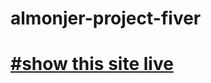 # almonjer-project-fiver
<h1> <a href="https://hnazmul.github.io/almonjer-project-fiver/"> #show this site live </a> </h1>
<!-- Put this code anywhere in the body of your page where you want the badge to show up. -->

<div itemscope itemtype='http://schema.org/Person' class='fiverr-seller-widget' style='display: inline-block;'>
     <a itemprop='url' href=https://www.fiverr.com/sarit393 rel="nofollow" target="_blank" style='display: inline-block;'>
        <div class='fiverr-seller-content' id='fiverr-seller-widget-content-dcf42e13-15d4-4a96-96b1-233f8b441415' itemprop='contentURL' style='display: none;'></div>
        <div id='fiverr-widget-seller-data' style='display: none;'>
            <div itemprop='name' >sarit393</div>
            <div itemscope itemtype='http://schema.org/Organization'><span itemprop='name'>Fiverr</span></div>
            <div itemprop='jobtitle'>Seller</div>
            <div itemprop='description'>Greetings.,
I am an experience web designer and developer. I have started  web developing after 1 year experience. I always try my best to complete my project with honesty and respectfully. I treat my clients respectfully. Low budget doesn't matters to me. If your behavior is good, I will complete your project respectfully. 
Thanl you </div>
        </div>
    </a>
</div>


